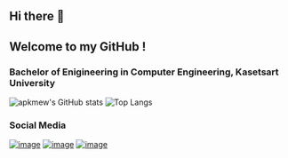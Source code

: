 ## Hi there 👋
## Welcome to my GitHub !
### Bachelor of Enigineering in Computer Engineering, Kasetsart University
![apkmew's GitHub stats](https://github-readme-stats.vercel.app/api?username=apkmew&show_icons=true&theme=blue-green)
![Top Langs](https://github-readme-stats.vercel.app/api/top-langs/?username=apkmew&layout=compact&hide=Assembly,Verilog,Roff&theme=blue-green)  
### Social Media
[![image](https://img.shields.io/badge/Facebook-1877F2?style=for-the-badge&logo=facebook&logoColor=white)](https://www.facebook.com/profile.php?id=100003913217242)
[![image](https://img.shields.io/badge/Instagram-E4405F?style=for-the-badge&logo=instagram&logoColor=white)](https://instagram.com/apkmew?igshid=YmMyMTA2M2Y=)
[![image](https://img.shields.io/badge/LinkedIn-0077B5?style=for-the-badge&logo=linkedin&logoColor=white)](https://th.linkedin.com/in/apimook-tratree-325554188)
<!--
**apkmew/apkmew** is a ✨ _special_ ✨ repository because its `README.md` (this file) appears on your GitHub profile.

Here are some ideas to get you started:

- 🔭 I’m currently working on ...
- 🌱 I’m currently learning ...
- 👯 I’m looking to collaborate on ...
- 🤔 I’m looking for help with ...
- 💬 Ask me about ...
- 📫 How to reach me: ...
- 😄 Pronouns: ...
- ⚡ Fun fact: ...
-->
